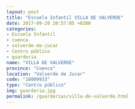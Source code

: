 ```yaml
---
layout: post
title: "Escuela Infantil VILLA DE VALVERDE"
date: 2017-09-20 20:57:05 +0200
categories:
- Escuela Infantil
- cuenca
- valverde-de-jucar
- Centro público
- guarderia
name: "VILLA DE VALVERDE"
province: "Cuenca"
location: "Valverde de Jucar"
code: "16009933"
type: "Centro público"
img: guarderia.jpg
permalink: /guarderias/villa-de-valverde.html
---
```

